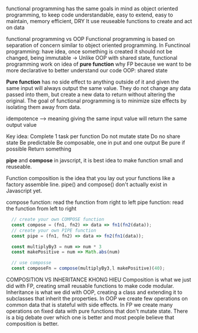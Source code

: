 
functional programming has the same goals in mind as object oriented programming, to keep code understandable, easy to extend, easy to maintain, memory efficient, DRY
It use reuseable functions to create and act on data


functional programming vs OOP
Functional programming is based on separation of concern similar to object oriented programming.
In Functinoal programming: have idea, once something is created it should not be changed, being immutable
-> Unlike OOP with shared state, functional programming work on idea of **pure function**
why FP because we want to be more declarative to better understand our code
OOP: shared state



**Pure function** has no side effect to anything outside of it and given the same input will always output the same value. They do not change any data passed into them, but create a new data to return
without altering the original.
The goal of functional programming is to minimize size effects by isolating them away from data.

idempotence --> meaning giving the same input value will return the same output value

Key idea:
  Complete 1 task per function
  Do not mutate state
  Do no share state
  Be predictable
  Be composable, one in put and one output
  Be pure if possible
  Return something

  **pipe** and **compose**
in javscript, it is best idea to make function small and reuseable.

Function composition is the idea that you lay out your functions like a factory assemble line.
pipe() and compose() don't actually exist in Javascript yet.

compose function: read the function from right to left
pipe function: read the function from left to right

```javascript
  // create your own COMPOSE function
  const compose = (fn1, fn2) => data => fn1(fn2(data));
  // create your own PIPE function
  const pipe = (fn1, fn2) => data => fn2(fn1(data));

  const multiplyBy3 = num => num * 3
  const makePositive = num => Math.abs(num)

  // use composse
  const composeFn = compose(multiplyBy3,l makePositive)(40);
```

COMPOSITION VS INHERITANCE KHONG HIEU
Composition is what we just did with FP, creating small reusable functions to make code modular. Inheritance is what we did with OOP, creating a class and extending it to subclasses that inherit the properties. In OOP we create few operations on common data that is stateful with side effects. In FP we create many operations on fixed data with pure functions that don't mutate state. There is a big debate over which one is better and most people believe that composition is better.